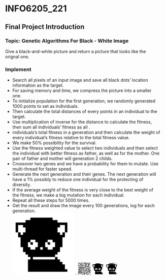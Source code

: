 # INFO6205_221
## Final Project Introduction
### Topic: Genetic Algorithms For Black - White Image
  Give a black-and-white picture and return a picture that looks like the orignal one.
### Implement
* Search all pixels of an input image and save all black dots’ location information as the target.  
* For saving memory and time, we compress the picture into a smaller one.  
* To initialize population for the first generation, we randomly generated 1000 points to set as individuals.  
* Then calculate the total distances of every points in an individual to the target.  
* Use multiplication of inverse for the distance to calculate the fitness, then sum all individuals’ fitness as all . 
* individuals’s total fitness in a generation and then calculate the weight of every individual’s fitness relative to the total fitness value.
* We make 50% possibility for the survival.  
* Use the fitness weighted value to select two individuals and then select the individual with better fitness as father, as well as for the mother. One pair of father and mother will generation 2 childs.  
* Crossover two genes and we have a probability for them to mutate. Use multi-thread for faster speed.  
* Generate the next generation and their genes. The next generation will have a 1% possibly to reduce one individual for the protecting of diversity.  
* If the average weight of the fitness is very close to the best weight of the fitness, we make a big mutation for each individual.  
* Repeat all these steps for 5000 times.  
* Get the result and draw the image every 100 generations, log for each generation.  
![picture](final/info6205_FinalProject/resource/target.png) . 
![picture](final/info6205_FinalProject/resource/gen0.png)
![picture](final/info6205_FinalProject/resource/compress.png)
![picture](final/info6205_FinalProject/resource/result.png)
